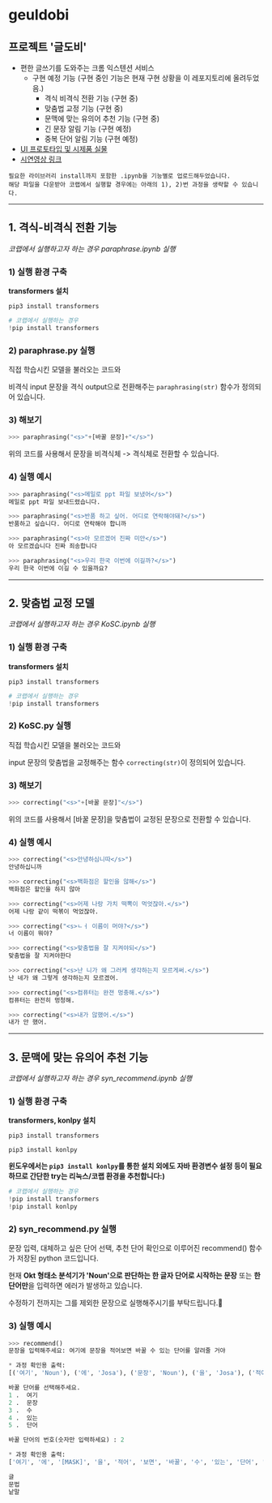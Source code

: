 # geuldobi
## 프로젝트 '글도비'
- 편한 글쓰기를 도와주는 크롬 익스텐션 서비스
    - 구현 예정 기능 (구현 중인 기능은 현재 구현 상황을 이 레포지토리에 올려두었음.)
    	- 격식 비격식 전환 기능 (구현 중)
       - 맞춤법 교정 기능 (구현 중)
       - 문맥에 맞는 유의어 추천 기능 (구현 중)
       - 긴 문장 알림 기능 (구현 예정)
       - 중복 단어 알림 기능 (구현 예정)
- [UI 프로토타입 및 시제품 실물](https://youtu.be/9e2FvxmZY3Y)
- [시연영상 링크](https://youtu.be/9e2FvxmZY3Y)
```
필요한 라이브러리 install까지 포함한 .ipynb을 기능별로 업로드해두었습니다.
해당 파일을 다운받아 코랩에서 실행할 경우에는 아래의 1), 2)번 과정을 생략할 수 있습니다.
```
--- 
## 1. 격식-비격식 전환 기능
*코랩에서 실행하고자 하는 경우 paraphrase.ipynb 실행*
### 1) 실행 환경 구축
**transformers 설치**

`pip3 install transformers`
``` python
# 코랩에서 실행하는 경우
!pip install transformers
```
### 2) paraphrase.py 실행
직접 학습시킨 모델을 불러오는 코드와

비격식 input 문장을 격식 output으로 전환해주는 `paraphrasing(str)` 함수가 정의되어 있습니다.
### 3) 해보기
```python
>>> paraphrasing("<s>"+[바꿀 문장]+"</s>")
```    
 위의 코드를 사용해서 문장을 비격식체 -> 격식체로 전환할 수 있습니다.
### 4) 실행 예시
```python
>>> paraphrasing("<s>메일로 ppt 파일 보냈어</s>")
메일로 ppt 파일 보내드렸습니다.

```
```python
>>> paraphrasing("<s>반품 하고 싶어. 어디로 연락해야돼?</s>")
반품하고 싶습니다. 어디로 연락해야 합니까
```
```python
>>> paraphrasing("<s>아 모르겠어 진짜 미안</s>")
아 모르겠습니다 진짜 죄송합니다
```
```python
>>> paraphrasing("<s>우리 한국 이번에 이길까?</s>")
우리 한국 이번에 이길 수 있을까요?
```
---
## 2. 맞춤법 교정 모델
*코랩에서 실행하고자 하는 경우 KoSC.ipynb 실행*
### 1) 실행 환경 구축
**transformers 설치**

`pip3 install transformers`
``` python
# 코랩에서 실행하는 경우
!pip install transformers
```


### 2) KoSC.py 실행
직접 학습시킨 모델을 불러오는 코드와

input 문장의 맞춤법을 교정해주는 함수 `correcting(str)`이 정의되어 있습니다.
### 3) 해보기
```python
>>> correcting("<s>"+[바꿀 문장]"</s>")
```    
 위의 코드를 사용해서 [바꿀 문장]을 맞춤법이 교정된 문장으로 전환할 수 있습니다.
 ### 4)  실행 예시
 ```python
>>> correcting("<s>안녕하심니따</s>")
안녕하십니까
```
```python
>>> correcting("<s>백화점은 할인을 않해</s>")
백화점은 할인을 하지 않아
```
 ```python
>>> correcting("<s>어제 나랑 가치 떡뽁이 먹엇잖아.</s>")
어제 나랑 같이 떡볶이 먹었잖아.
```
```python
>>> correcting("<s>ㄴㅓ 이름이 머야?</s>")
너 이름이 뭐야?
```
```python
>>> correcting("<s>맞춤법을 잘 지켜야되</s>")
맞춤법을 잘 지켜야한다
```
```python
>>> correcting("<s>난 니가 왜 그러케 생각하는지 모르게써.</s>")
난 네가 왜 그렇게 생각하는지 모르겠어.
```
```python
>>> correcting("<s>컴퓨터는 완젼 멍충해.</s>")
컴퓨터는 완전히 멍청해.
```
```python
>>> correcting("<s>내가 않했어.</s>")
내가 안 했어.
```
--- 
## 3. 문맥에 맞는 유의어 추천 기능
*코랩에서 실행하고자 하는 경우 syn_recommend.ipynb 실행*
### 1) 실행 환경 구축
**transformers, konlpy 설치**

`pip3 install transformers`

`pip3 install konlpy`

**윈도우에서는 `pip3 install konlpy`를 통한 설치 외에도 자바 환경변수 설정 등이 필요하므로 
간단한 try는 리눅스/코랩 환경을 추천합니다:)**


``` python
# 코랩에서 실행하는 경우
!pip install transformers
!pip install konlpy
```
### 2) syn_recommend.py 실행
문장 입력, 대체하고 싶은 단어 선택, 추천 단어 확인으로 이루어진 recommend() 함수가 저장된 python 코드입니다.

현재 **Okt 형태소 분석기가 'Noun'으로 판단하는 한 글자 단어로 시작하는 문장** 또는 **한 단어만**을 입력하면 에러가 발생하고 있습니다. 

수정하기 전까지는 그를 제외한 문장으로 실행해주시기를 부탁드립니다.🥲
### 3) 실행 예시
```python
>>> recommend()
문장을 입력해주세요: 여기에 문장을 적어보면 바꿀 수 있는 단어를 알려줄 거야  

* 과정 확인용 출력:
[('여기', 'Noun'), ('에', 'Josa'), ('문장', 'Noun'), ('을', 'Josa'), ('적어', 'Verb'), ('보면', 'Verb'), ('바꿀', 'Verb'), ('수', 'Noun'), ('있는', 'Adjective'), ('단어', 'Noun'), ('를', 'Josa'), ('알려줄', 'Verb'), ('거야', 'Eomi')]  

바꿀 단어를 선택해주세요.  
1 .  여기  
2 .  문장  
3 .  수  
4 .  있는  
5 .  단어  

바꿀 단어의 번호(숫자만 입력하세요) : 2  

* 과정 확인용 출력:
['여기', '에', '[MASK]', '을', '적어', '보면', '바꿀', '수', '있는', '단어', '를', '알려줄', '거야']  

글
문법
낱말
```
